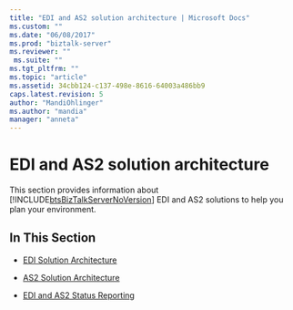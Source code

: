 ```yaml
---
title: "EDI and AS2 solution architecture | Microsoft Docs"
ms.custom: ""
ms.date: "06/08/2017"
ms.prod: "biztalk-server"
ms.reviewer: ""
 ms.suite: ""
ms.tgt_pltfrm: ""
ms.topic: "article"
ms.assetid: 34cbb124-c137-498e-8616-64003a486bb9
caps.latest.revision: 5
author: "MandiOhlinger"
ms.author: "mandia"
manager: "anneta"
---
```

# EDI and AS2 solution architecture
This section provides information about [!INCLUDE[btsBizTalkServerNoVersion](../includes/btsbiztalkservernoversion-md.md)] EDI and AS2 solutions to help you plan your environment.  
  
## In This Section  
  
-   [EDI Solution Architecture](../core/edi-solution-architecture.md)  
  
-   [AS2 Solution Architecture](../core/as2-solution-architecture.md)  
  
-   [EDI and AS2 Status Reporting](../core/edi-and-as2-status-reporting.md)